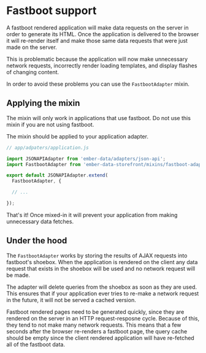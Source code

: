 # Fastboot support

A fastboot rendered application will make data requests on the server in order to generate its HTML. Once the application is delivered to the browser it will re-render itself and make those same data requests that were just made on the server.

This is problematic because the application will now make unnecessary network requests, incorrectly render loading templates, and display flashes of changing content.

In order to avoid these problems you can use the `FastbootAdapter` mixin.

## Applying the mixin

<aside>
  The mixin will only work in applications that use fastboot. Do not
  use this mixin if you are not using fastboot.
</aside>

The mixin should be applied to your application adapter.

```js
// app/adpaters/application.js

import JSONAPIAdapter from 'ember-data/adapters/json-api';
import FastbootAdapter from 'ember-data-storefront/mixins/fastboot-adapter';

export default JSONAPIAdapter.extend(
  FastbootAdapter, {

  // ...

});
```

That's it! Once mixed-in it will prevent your application from making unnecessary data fetches.

## Under the hood

The `FastbootAdapter` works by storing the results of AJAX requests into fastboot's shoebox. When the application is rendered on the client any data request that exists in the shoebox will be used and no network request will be made.

The adapter will delete queries from the shoebox as soon as they are used. This ensures that if your application ever tries to re-make a network request in the future, it will not be served a cached version.

Fastboot rendered pages need to be generated quickly, since they are rendered on the server in an HTTP request-resposne cycle. Because of this, they tend to not make many network requests. This means that a few seconds after the browser re-renders a fastboot page, the query cache should be empty since the client rendered application will have re-fetched all of the fastboot data.
